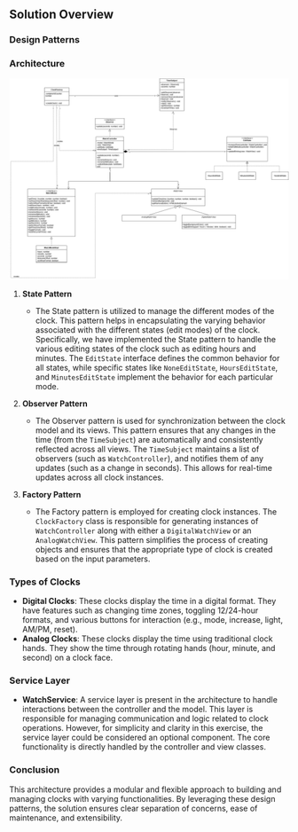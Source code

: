 ## Solution Overview

### Design Patterns

### **Architecture**
![UML Architecture not found](UML%20rep.png)


1. **State Pattern**

   - The State pattern is utilized to manage the different modes of the clock. This pattern helps in encapsulating the varying behavior associated with the different states (edit modes) of the clock. Specifically, we have implemented the State pattern to handle the various editing states of the clock such as editing hours and minutes. The `EditState` interface defines the common behavior for all states, while specific states like `NoneEditState`, `HoursEditState`, and `MinutesEditState` implement the behavior for each particular mode.

2. **Observer Pattern**

   - The Observer pattern is used for synchronization between the clock model and its views. This pattern ensures that any changes in the time (from the `TimeSubject`) are automatically and consistently reflected across all views. The `TimeSubject` maintains a list of observers (such as `WatchController`), and notifies them of any updates (such as a change in seconds). This allows for real-time updates across all clock instances.

3. **Factory Pattern**
   - The Factory pattern is employed for creating clock instances. The `ClockFactory` class is responsible for generating instances of `WatchController` along with either a `DigitalWatchView` or an `AnalogWatchView`. This pattern simplifies the process of creating objects and ensures that the appropriate type of clock is created based on the input parameters.

### Types of Clocks

- **Digital Clocks**: These clocks display the time in a digital format. They have features such as changing time zones, toggling 12/24-hour formats, and various buttons for interaction (e.g., mode, increase, light, AM/PM, reset).
- **Analog Clocks**: These clocks display the time using traditional clock hands. They show the time through rotating hands (hour, minute, and second) on a clock face.

### Service Layer

- **WatchService**: A service layer is present in the architecture to handle interactions between the controller and the model. This layer is responsible for managing communication and logic related to clock operations. However, for simplicity and clarity in this exercise, the service layer could be considered an optional component. The core functionality is directly handled by the controller and view classes.

### Conclusion

This architecture provides a modular and flexible approach to building and managing clocks with varying functionalities. By leveraging these design patterns, the solution ensures clear separation of concerns, ease of maintenance, and extensibility.
